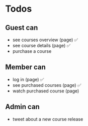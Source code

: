 # Todos

## Guest can
* see courses overview (page) ✅
* see course details (page) ✅
* purchase a course

## Member can
* log in (page) ✅
* see purchased courses (page) ✅
* watch purchased course (page)

## Admin can
* tweet about a new course release